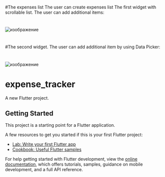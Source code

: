 #The expenses list
The user can create expenses list
The first widget with scrollable list. The user can add additional items:
#
#
![изображение](https://github.com/VasylDvorak/expense_tracker/assets/106032465/f9564d7b-e320-4fa9-aa99-1d255a25fa79)
#
#
#The second widget. The user can add additional item by using Data Picker:
#
#
![изображение](https://github.com/VasylDvorak/expense_tracker/assets/106032465/665916f4-6bef-46f7-998e-25c8a3018b27)






# expense_tracker

A new Flutter project.

## Getting Started

This project is a starting point for a Flutter application.

A few resources to get you started if this is your first Flutter project:

- [Lab: Write your first Flutter app](https://docs.flutter.dev/get-started/codelab)
- [Cookbook: Useful Flutter samples](https://docs.flutter.dev/cookbook)

For help getting started with Flutter development, view the
[online documentation](https://docs.flutter.dev/), which offers tutorials,
samples, guidance on mobile development, and a full API reference.
